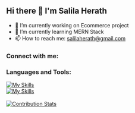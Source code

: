 ## Hi there 👋 I'm Salila Herath

- 🔭 I’m currently working on Ecommerce project
- 🌱 I’m currently learning MERN Stack
- 📫 How to reach me: salilaherath@gmail.com

### Connect with me:


### Languages and Tools:
[![My Skills](https://skillicons.dev/icons?i=js,html,css,react,express,nodejs,mongodb,php,mysql,java,cs,cpp)](https://github.com/salilaherath)
<br/> 
[![My Skills](https://skillicons.dev/icons?i=vscode,visualstudio,figma,ps,ae,pr)](https://github.com/salilaherath)
<br/> <br/>
[![Contribution Stats](https://github-contribution-stats.vercel.app/api/?username=salilaherath)](https://github.com/LordDashMe/github-contribution-stats/)
